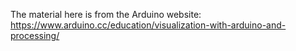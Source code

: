 The material here is from the Arduino website:
https://www.arduino.cc/education/visualization-with-arduino-and-processing/


